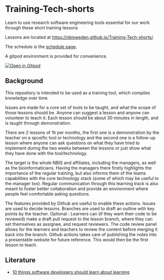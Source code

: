 # Training-Tech-shorts

Learn to use research software engineering tools essential for our work through these short training lessons

Lessons are located at https://nbisweden.github.io/Training-Tech-shorts/.

The schedule is the [schedule page](https://nbisweden.github.io/Training-Tech-shorts/schedule.html).

A gitpod environment is provided for convenience.

[![Open in Gitpod](https://gitpod.io/button/open-in-gitpod.svg)](https://gitpod.io/#https://github.com/NBISweden/Training-Tech-shorts)

## Background

This repository is intended to be used as a training tool, which
compiles knowledge over time.

Issues are made for a core set of tools to be taught, and what
the scope of those lessons should be. 
Anyone can suggest a lesson and anyone can volunteer to teach it.
Each lesson should be about 30 minutes in length, and is taught through demonstration.

There are 2 lessons of 1h per months, the first one is a demonstration by the teacher on a spceific tool or technology and the second one is a follow-up lesson where anyone can ask questions on what they have tried to implement during the two weeks between the lessons or just show what they have done with the tool/technology. 

The target is the whole NBIS and affiliates, including the managers, as well
as the bioinformaticians. Having the managers there firstly highlights
the importance of the regular training, but also informs them of the
teams capabilities with the core technology stack (some of which may
be useful to the manager too). Regular communication through this
learning track is also meant to foster better collaboration and
provide an environment where people feel comfortable asking questions.

The features provided by Github are useful to enable these actions.
Issues are used to decide lessons. Branches are used to draft
an outline with key points by the teacher. 
Optional : Learners can (if they want their code to be reviewed) make a draft pull request to the lesson branch, where they can set themselves
as assignee, and request reviewers. The code review panel allows
for the learners and teachers to review the content before merging
it back into the branch. Github actions takes care of publishing
the notes into a presentable website for future reference.
This would then be the first lesson to teach.


## Literature

- [10 things software developers should learn about learning](https://cacm.acm.org/magazines/2024/1/278891-10-things-software-developers-should-learn-about-learning/fulltext)
